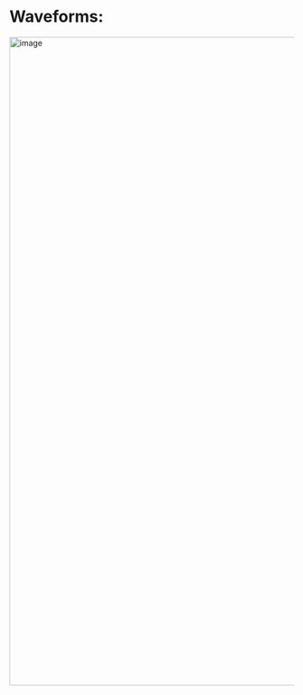 # Waveforms:
<img width="1145" alt="image" src="https://user-images.githubusercontent.com/36080817/155065342-e3554c1c-0b18-4efa-b4c1-857cdf545ec6.png">

